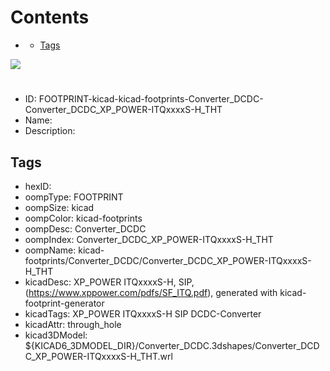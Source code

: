 



Contents
========

* [](#)
	* [Tags](#tags)
  
![][im]
# 

- ID: FOOTPRINT-kicad-kicad-footprints-Converter_DCDC-Converter_DCDC_XP_POWER-ITQxxxxS-H_THT
- Name: 
- Description: 

## Tags

- hexID: 
- oompType: FOOTPRINT
- oompSize: kicad
- oompColor: kicad-footprints
- oompDesc: Converter_DCDC
- oompIndex: Converter_DCDC_XP_POWER-ITQxxxxS-H_THT
- oompName: kicad-footprints/Converter_DCDC/Converter_DCDC_XP_POWER-ITQxxxxS-H_THT
- kicadDesc: XP_POWER  ITQxxxxS-H, SIP, (https://www.xppower.com/pdfs/SF_ITQ.pdf), generated with kicad-footprint-generator
- kicadTags: XP_POWER  ITQxxxxS-H SIP DCDC-Converter
- kicadAttr: through_hole
- kicad3DModel: ${KICAD6_3DMODEL_DIR}/Converter_DCDC.3dshapes/Converter_DCDC_XP_POWER-ITQxxxxS-H_THT.wrl



[im]: image.png
